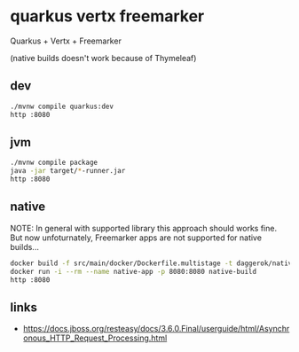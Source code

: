 # quarkus vertx freemarker
Quarkus + Vertx + Freemarker

(native builds doesn't work because of Thymeleaf)

## dev

```bash
./mvnw compile quarkus:dev
http :8080
```

## jvm

```bash
./mvnw compile package
java -jar target/*-runner.jar
http :8080
```

## native

NOTE: In general with supported library this approach should works fine. But
now unfoturnately, Freemarker apps are not supported for native builds...

```bash
docker build -f src/main/docker/Dockerfile.multistage -t daggerok/native-build .
docker run -i --rm --name native-app -p 8080:8080 native-build
http :8080
```

## links

* https://docs.jboss.org/resteasy/docs/3.6.0.Final/userguide/html/Asynchronous_HTTP_Request_Processing.html
